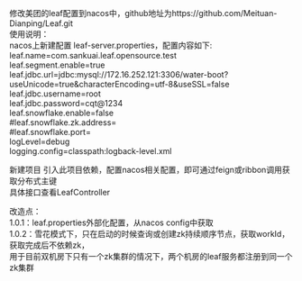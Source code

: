 修改美团的leaf配置到nacos中，github地址为https://github.com/Meituan-Dianping/Leaf.git   
使用说明：  
nacos上新建配置	leaf-server.properties，配置内容如下:   
leaf.name=com.sankuai.leaf.opensource.test   
leaf.segment.enable=true   
leaf.jdbc.url=jdbc:mysql://172.16.252.121:3306/water-boot?useUnicode=true&characterEncoding=utf-8&useSSL=false   
leaf.jdbc.username=root   
leaf.jdbc.password=cqt@1234   
leaf.snowflake.enable=false   
#leaf.snowflake.zk.address=   
#leaf.snowflake.port=   
logLevel=debug   
logging.config=classpath:logback-level.xml   

新建项目 引入此项目依赖，配置nacos相关配置，即可通过feign或ribbon调用获取分布式主键   
具体接口查看LeafController   


改造点：   
1.0.1：leaf.properties外部化配置，从nacos config中获取      
1.0.2：雪花模式下，只在启动的时候查询或创建zk持续顺序节点，获取workId，获取完成后不依赖zk，   
用于目前双机房下只有一个zk集群的情况下，两个机房的leaf服务都注册到同一个zk集群     
